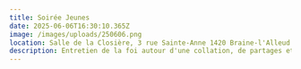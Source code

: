 ```yaml
---
title: Soirée Jeunes
date: 2025-06-06T16:30:10.365Z
image: /images/uploads/250606.png
location: Salle de la Closière, 3 rue Sainte-Anne 1420 Braine-l'Alleud.
description: Entretien de la foi autour d'une collation, de partages et de prières.
---
```

